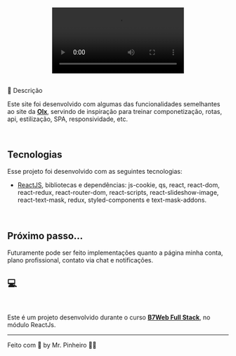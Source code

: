 
<h1 align="center" display="flex">
    <video alt="Site Desapego" src="https://user-images.githubusercontent.com/73333067/134793460-a05c1168-a1ec-4a1f-992d-01ee7a21b786.mp4" width="px"/>
      
</h1>

##
:pencil: Descrição



Este site foi desenvolvido com algumas das funcionalidades semelhantes ao site da **[Olx](https://www.olx.com.br/)**, servindo de inspiração para treinar componetização, rotas, api, estilização, SPA, responsividade, etc.




<br>

## Tecnologias

Esse projeto foi desenvolvido com as seguintes tecnologias:

- [ReactJS](https://reactjs.org/), bibliotecas e dependências: js-cookie, qs, react, react-dom, react-redux, react-router-dom, react-scripts, react-slideshow-image, react-text-mask, redux, styled-components e text-mask-addons.

<br>

## Próximo passo...

Futuramente pode ser feito implementações quanto a página minha conta, plano profissional, contato via chat e notificações.


## 💻 
<br>


Este é um projeto desenvolvido durante o curso **[B7Web Full Stack](https://b7web.com.br/fullstack/?ref=I24108426I&gclid=EAIaIQobChMI-aWw5dPa8gIVBwyRCh1mQQF1EAAYASAAEgK_KfD_BwE)**, no módulo ReactJs.

---

Feito com 💜 by Mr. Pinheiro 👋🏻
